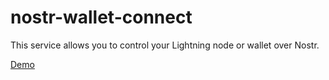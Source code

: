 # nostr-wallet-connect

This service allows you to control your Lightning node or wallet over Nostr.

[Demo](https://www.loom.com/share/ac30371c16364e7da51b1ccada949910)

